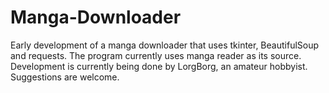 # Manga-Downloader
Early development of a manga downloader that uses tkinter, BeautifulSoup and  requests. The program currently uses manga reader as its source. Development is currently being done
by LorgBorg, an amateur hobbyist. Suggestions are welcome. 
